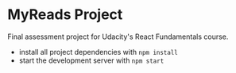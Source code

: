 # MyReads Project

Final assessment project for Udacity's React Fundamentals course.

* install all project dependencies with `npm install`
* start the development server with `npm start`